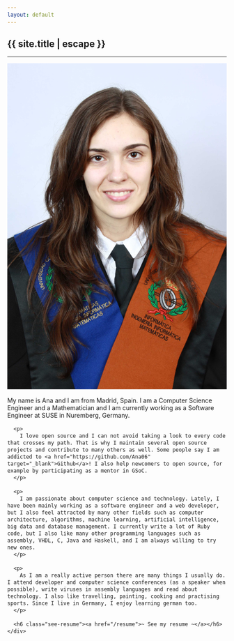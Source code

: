 ```yaml
---
layout: default
---
```


<h2 class="text-center title">{{ site.title | escape }}</h2>
<hr class="title">
<div class="row">
  <div class="col-lg-3 col-md-4 col-sm-4 col-xs-12">
    <img src="/img/AnaMariaMartinez.JPG" alt="Ana Maria Martinez" class="ana-img">
  </div>

  <div class="col-lg-9 col-md-8 col-sm-8 col-xs-12">
    <div class="ana-description">
      <p>
        My name is Ana and I am from Madrid, Spain. I am a Computer Science Engineer and a Mathematician and I am currently working as a Software Engineer at SUSE in Nuremberg, Germany.
      </p>
      
      <p>
        I love open source and I can not avoid taking a look to every code that crosses my path. That is why I maintain several open source projects and contribute to many others as well. Some people say I am addicted to <a href="https://github.com/Ana06" target="_blank">Github</a>! I also help newcomers to open source, for example by participating as a mentor in GSoC.
      </p>
      
      <p>
        I am passionate about computer science and technology. Lately, I have been mainly working as a software engineer and a web developer, but I also feel attracted by many other fields such as computer architecture, algorithms, machine learning, artificial intelligence, big data and database management. I currently write a lot of Ruby code, but I also like many other programming languages such as assembly, VHDL, C, Java and Haskell, and I am always willing to try new ones.
      </p>
      
      <p>
        As I am a really active person there are many things I usually do. I attend developer and computer science conferences (as a speaker when possible), write viruses in assembly languages and read about technology. I also like travelling, painting, cooking and practising sports. Since I live in Germany, I enjoy learning german too.  
      </p>
  
      <h6 class="see-resume"><a href="/resume">~ See my resume ~</a></h6>
    </div>
  </div>
</div>